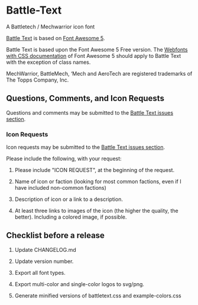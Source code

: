# Battle-Text
A Battletech / Mechwarrior icon font

[Battle Text](https://github.com/stacalkas/Battle-Text) is based on [Font Awesome 5](https://fontawesome.com). 

Battle Text is based upon the Font Awesome 5 Free version. The [Webfonts with CSS documentation](https://fontawesome.com/how-to-use/web-fonts-with-css)
of Font Awesome 5 should apply to Battle Text with the exception of class names.

MechWarrior, BattleMech, ‘Mech and AeroTech are registered trademarks of The Topps Company, Inc.


## Questions, Comments, and Icon Requests

Questions and comments may be submitted to the [Battle Text issues section](https://github.com/stacalkas/Battle-Text/issues).

### Icon Requests

Icon requests may be submitted to the [Battle Text issues section](https://github.com/stacalkas/Battle-Text/issues).

Please include the following, with your request:

1. Please include "ICON REQUEST", at the beginning of the request.

2. Name of icon or faction (looking for most common factions, even if I have included non-common factions)

3. Description of icon or a link to a description.

4. At least three links to images of the icon (the higher the quality, the better). Including a colored image, if possible.


## Checklist before a release

1. Update CHANGELOG.md

2. Update version number.

3. Export all font types.

4. Export multi-color and single-color logos to svg/png.

5. Generate minified versions of battletext.css and example-colors.css